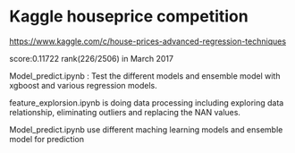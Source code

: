 # Kaggle houseprice competition
https://www.kaggle.com/c/house-prices-advanced-regression-techniques

score:0.11722
rank(226/2506) in March 2017


Model_predict.ipynb : Test the different models  and ensemble model with xgboost and various regression models.  

feature_explorsion.ipynb is doing data processing including exploring data relationship, eliminating outliers and replacing the NAN values.

Model_predict.ipynb use different maching learning models and ensemble model for prediction
